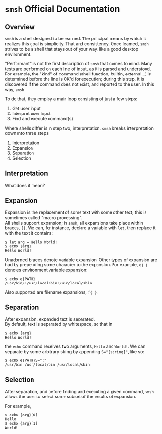 `smsh` Official Documentation
=============================

Overview
--------

`smsh` is a shell designed to be learned.  The principal means by which it
realizes this goal is simplicity.  That and consistency.  Once learned, `smsh`
strives to be a shell that stays out of your way, like a good desktop
environment.

"Performant" is not the first description of `smsh` that comes to mind.  Many tests 
are performed on each line of input, as it is parsed and understood.  For example,
the "kind" of command (shell function, builtin, external...) is determined before
the line is OK'd for execution; during this step, it is discovered if the command
does not exist, and reported to the user.  In this way, `smsh` 


To do that, they employ a main loop consisting of just a few steps:

1. Get user input
2. Interpret user input
3. Find and execute command(s)

Where shells differ is in step two, interpretation.
`smsh` breaks interpretation down into three steps:

1. Interpretation
2. Expansion
3. Separation
4. Selection

Interpretation
--------------

What does it mean?  


Expansion
---------

Expansion is the replacement of some text with some other text; this is sometimes
called "macro processing".  
All shells support expansion; in `smsh`, all expansions take place
within braces, `{}`.
We can, for instance, declare a variable with `let`, then
replace it with the text it contains:

```
$ let arg = Hello World!
$ echo {arg}
Hello World!
```

Unadorned braces denote variable expansion.
Other types of expansion are had by prepending some character to 
the expansion.
For example, `e{ }` denotes environment variable expansion:

```
$ echo e{PATH}
/usr/bin/:/usr/local/bin:/usr/local/sbin
```

Also supported are filename expansions, `f{ }`, 

Separation
----------

After expansion, expanded text is separated.  
By default, text is separated by whitespace, so that in

```
$ echo {arg}
Hello World!
```

the `echo` command receives two arguments, `Hello` and `World!`.
We can separate by some arbitrary string by appending `S="[string]"`, 
like so:

```
$ echo e{PATH}S=":"
/usr/bin /usr/local/bin /usr/local/sbin
```

Selection
---------

After separation, and before finding and executing a given command, 
`smsh` allows the user to select some subset of the results of expansion.

For example,

```
$ echo {arg}[0]
Hello
$ echo {arg}[1]
World!
```
